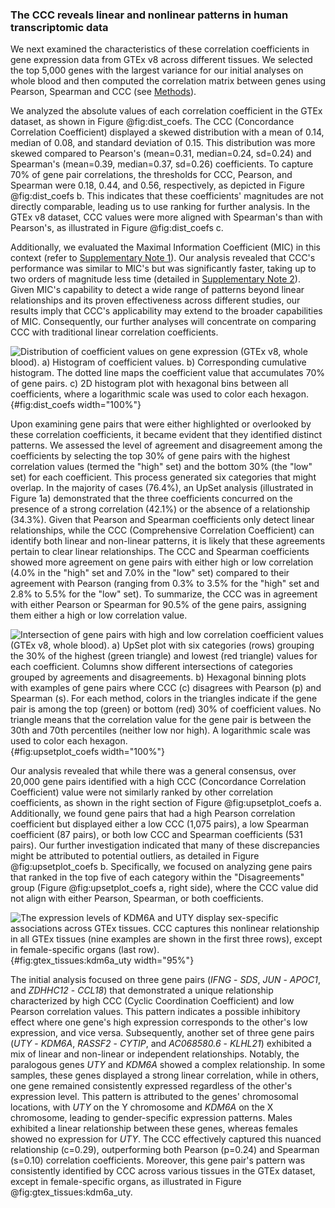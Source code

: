 ### The CCC reveals linear and nonlinear patterns in human transcriptomic data

We next examined the characteristics of these correlation coefficients in gene expression data from GTEx v8 across different tissues.
We selected the top 5,000 genes with the largest variance for our initial analyses on whole blood and then computed the correlation matrix between genes using Pearson, Spearman and CCC (see [Methods](#sec:data_gtex)).


We analyzed the absolute values of each correlation coefficient in the GTEx dataset, as shown in Figure @fig:dist_coefs.
The CCC (Concordance Correlation Coefficient) displayed a skewed distribution with a mean of 0.14, median of 0.08, and standard deviation of 0.15.
This distribution was more skewed compared to Pearson's (mean=0.31, median=0.24, sd=0.24) and Spearman's (mean=0.39, median=0.37, sd=0.26) coefficients.
To capture 70% of gene pair correlations, the thresholds for CCC, Pearson, and Spearman were 0.18, 0.44, and 0.56, respectively, as depicted in Figure @fig:dist_coefs b.
This indicates that these coefficients' magnitudes are not directly comparable, leading us to use ranking for further analysis.
In the GTEx v8 dataset, CCC values were more aligned with Spearman's than with Pearson's, as illustrated in Figure @fig:dist_coefs c.

Additionally, we evaluated the Maximal Information Coefficient (MIC) in this context (refer to [Supplementary Note 1](#sec:mic)).
Our analysis revealed that CCC's performance was similar to MIC's but was significantly faster, taking up to two orders of magnitude less time (detailed in [Supplementary Note 2](#sec:time_test)).
Given MIC's capability to detect a wide range of patterns beyond linear relationships and its proven effectiveness across different studies, our results imply that CCC's applicability may extend to the broader capabilities of MIC.
Consequently, our further analyses will concentrate on comparing CCC with traditional linear correlation coefficients.


![
**Distribution of coefficient values on gene expression (GTEx v8, whole blood).**
**a)** Histogram of coefficient values.
**b)** Corresponding cumulative histogram. The dotted line maps the coefficient value that accumulates 70% of gene pairs.
**c)** 2D histogram plot with hexagonal bins between all coefficients, where a logarithmic scale was used to color each hexagon.
](images/coefs_comp/gtex_whole_blood/dist-main.svg "Distribution of coefficient values"){#fig:dist_coefs width="100%"}


Upon examining gene pairs that were either highlighted or overlooked by these correlation coefficients, it became evident that they identified distinct patterns.
We assessed the level of agreement and disagreement among the coefficients by selecting the top 30% of gene pairs with the highest correlation values (termed the "high" set) and the bottom 30% (the "low" set) for each coefficient.
This process generated six categories that might overlap.
In the majority of cases (76.4%), an UpSet analysis (illustrated in Figure 1a) demonstrated that the three coefficients concurred on the presence of a strong correlation (42.1%) or the absence of a relationship (34.3%).
Given that Pearson and Spearman coefficients only detect linear relationships, while the CCC (Comprehensive Correlation Coefficient) can identify both linear and non-linear patterns, it is likely that these agreements pertain to clear linear relationships.
The CCC and Spearman coefficients showed more agreement on gene pairs with either high or low correlation (4.0% in the "high" set and 7.0% in the "low" set) compared to their agreement with Pearson (ranging from 0.3% to 3.5% for the "high" set and 2.8% to 5.5% for the "low" set).
To summarize, the CCC was in agreement with either Pearson or Spearman for 90.5% of the gene pairs, assigning them either a high or low correlation value.

![
**Intersection of gene pairs with high and low correlation coefficient values (GTEx v8, whole blood).**
**a)** UpSet plot with six categories (rows) grouping the 30% of the highest (green triangle) and lowest (red triangle) values for each coefficient.
Columns show different intersections of categories grouped by agreements and disagreements.
**b)** Hexagonal binning plots with examples of gene pairs where CCC ($c$) disagrees with Pearson ($p$) and Spearman ($s$).
For each method, colors in the triangles indicate if the gene pair is among the top (green) or bottom (red) 30% of coefficient values.
No triangle means that the correlation value for the gene pair is between the 30th and 70th percentiles (neither low nor high).
A logarithmic scale was used to color each hexagon.
](images/coefs_comp/gtex_whole_blood/upsetplot-main.svg "Intersection of gene pairs"){#fig:upsetplot_coefs width="100%"}


Our analysis revealed that while there was a general consensus, over 20,000 gene pairs identified with a high CCC (Concordance Correlation Coefficient) value were not similarly ranked by other correlation coefficients, as shown in the right section of Figure @fig:upsetplot_coefs a.
Additionally, we found gene pairs that had a high Pearson correlation coefficient but displayed either a low CCC (1,075 pairs), a low Spearman coefficient (87 pairs), or both low CCC and Spearman coefficients (531 pairs).
Our further investigation indicated that many of these discrepancies might be attributed to potential outliers, as detailed in Figure @fig:upsetplot_coefs b.
Specifically, we focused on analyzing gene pairs that ranked in the top five of each category within the "Disagreements" group (Figure @fig:upsetplot_coefs a, right side), where the CCC value did not align with either Pearson, Spearman, or both coefficients.

![
**The expression levels of *KDM6A* and *UTY* display sex-specific associations across GTEx tissues.**
CCC captures this nonlinear relationship in all GTEx tissues (nine examples are shown in the first three rows), except in female-specific organs (last row).
](images/coefs_comp/kdm6a_vs_uty/gtex-KDM6A_vs_UTY-main.svg "KDM6A and UTY across different GTEx tissues"){#fig:gtex_tissues:kdm6a_uty width="95%"}

The initial analysis focused on three gene pairs (*IFNG* - *SDS*, *JUN* - *APOC1*, and *ZDHHC12* - *CCL18*) that demonstrated a unique relationship characterized by high CCC (Cyclic Coordination Coefficient) and low Pearson correlation values.
This pattern indicates a possible inhibitory effect where one gene's high expression corresponds to the other's low expression, and vice versa.
Subsequently, another set of three gene pairs (*UTY* - *KDM6A*, *RASSF2* - *CYTIP*, and *AC068580.6* - *KLHL21*) exhibited a mix of linear and non-linear or independent relationships.
Notably, the paralogous genes *UTY* and *KDM6A* showed a complex relationship.
In some samples, these genes displayed a strong linear correlation, while in others, one gene remained consistently expressed regardless of the other's expression level.
This pattern is attributed to the genes' chromosomal locations, with *UTY* on the Y chromosome and *KDM6A* on the X chromosome, leading to gender-specific expression patterns.
Males exhibited a linear relationship between these genes, whereas females showed no expression for *UTY*.
The CCC effectively captured this nuanced relationship (c=0.29), outperforming both Pearson (p=0.24) and Spearman (s=0.10) correlation coefficients.
Moreover, this gene pair's pattern was consistently identified by CCC across various tissues in the GTEx dataset, except in female-specific organs, as illustrated in Figure @fig:gtex_tissues:kdm6a_uty.

